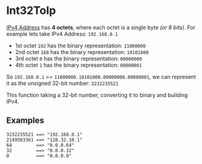 # Int32ToIp

[IPv4 Address](https://en.wikipedia.org/wiki/Internet_Protocol_version_4) has **4 octets**, where each octet is a single byte *(or 8 bits)*. For example lets take IPv4 Address: `192.168.0.1`
- 1st octet `192` has the binary representation: `11000000`
- 2nd octet `168` has the binary representation: `10101000`
- 3rd octet `0` has the binary representation: `00000000`
- 4th octet `1` has the binary representation: `00000001`

So `192.168.0.1` == `11000000.10101000.00000000.00000001`, we can represent it as the unsigned 32-bit number: `3232235521`

This function taking a 32-bit number, converting it to binary and building IPv4.

## Examples
```
3232235521 ==> "192.168.0.1"
2149583361 ==> "128.32.10.1"
64         ==> "0.0.0.64"
32         ==> "0.0.0.32"
0          ==> "0.0.0.0"
```
